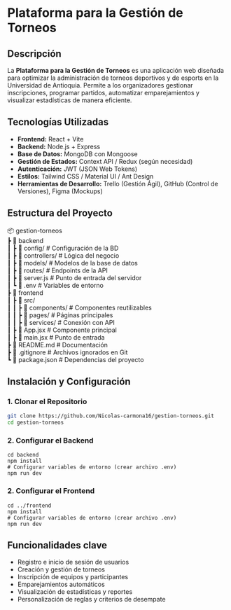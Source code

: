 # Plataforma para la Gestión de Torneos

## Descripción
La **Plataforma para la Gestión de Torneos** es una aplicación web diseñada para optimizar la administración de torneos deportivos y de esports en la Universidad de Antioquia. Permite a los organizadores gestionar inscripciones, programar partidos, automatizar emparejamientos y visualizar estadísticas de manera eficiente.

## Tecnologías Utilizadas
- **Frontend:** React + Vite
- **Backend:** Node.js + Express
- **Base de Datos:** MongoDB con Mongoose
- **Gestión de Estados:** Context API / Redux (según necesidad)
- **Autenticación:** JWT (JSON Web Tokens)
- **Estilos:** Tailwind CSS / Material UI / Ant Design
- **Herramientas de Desarrollo:** Trello (Gestión Ágil), GitHub (Control de Versiones), Figma (Mockups)

## Estructura del Proyecto
📦 gestion-torneos  
┣ 📂 backend  
┃ ┣ 📂 config/ # Configuración de la BD  
┃ ┣ 📂 controllers/ # Lógica del negocio  
┃ ┣ 📂 models/ # Modelos de la base de datos  
┃ ┣ 📂 routes/ # Endpoints de la API  
┃ ┣ 📜 server.js # Punto de entrada del servidor  
┃ ┗ 📜 .env # Variables de entorno  
┣ 📂 frontend  
┃ ┣ 📂 src/  
┃ ┃ ┣ 📂 components/ # Componentes reutilizables  
┃ ┃ ┣ 📂 pages/ # Páginas principales  
┃ ┃ ┣ 📂 services/ # Conexión con API  
┃ ┣ 📜 App.jsx # Componente principal  
┃ ┣ 📜 main.jsx # Punto de entrada  
┣ 📜 README.md # Documentación  
┣ 📜 .gitignore # Archivos ignorados en Git  
┗ 📜 package.json # Dependencias del proyecto 

## Instalación y Configuración
### **1. Clonar el Repositorio**
```sh
git clone https://github.com/Nicolas-carmona16/gestion-torneos.git
cd gestion-torneos
```
### **2. Configurar el Backend**
```
cd backend
npm install
# Configurar variables de entorno (crear archivo .env)
npm run dev
```
### **2. Configurar el Frontend**
```
cd ../frontend
npm install
# Configurar variables de entorno (crear archivo .env)
npm run dev
```

## Funcionalidades clave
- Registro e inicio de sesión de usuarios
- Creación y gestión de torneos
- Inscripción de equipos y participantes
- Emparejamientos automáticos
- Visualización de estadísticas y reportes
- Personalización de reglas y criterios de desempate